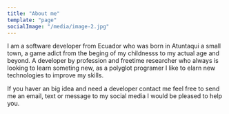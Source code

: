 ```yaml
---
title: "About me"
template: "page"
socialImage: "/media/image-2.jpg"
---
```


I am a software developer from Ecuador who was born in Atuntaqui a small town, a game adict from the beging of my childnesss to my actual age and beyond. A developer by profession and freetime researcher who always is looking to learn someting new, as a polyglot programer I like to elarn new technologies to improve my skills.

If you haver an big idea and need a developer contact me feel free to send me an email, text or message to my social media I would be pleased to help you.

